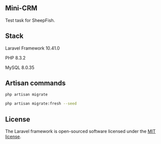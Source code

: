 ## Mini-CRM

Test task for SheepFish.

## Stack

Laravel Framework 10.41.0

PHP 8.3.2

MySQL 8.0.35

## Artisan commands

```bash
php artisan migrate
```

```bash
php artisan migrate:fresh --seed
```

## License

The Laravel framework is open-sourced software licensed under the [MIT license](https://opensource.org/licenses/MIT).
